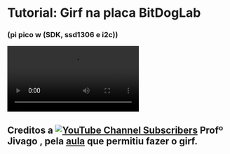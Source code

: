 # Tutorial: Girf na placa BitDogLab  
### (pi pico w (SDK, ssd1306 e i2c))  

![](badapple/j1osr3i01kpc1.mp4)  

## Creditos a [![YouTube Channel Subscribers](https://img.shields.io/badge/YouTube-FF0000?style=for-the-badge&logo=youtube&logoColor=white)](https://www.youtube.com/@profjivago9719)  **Profº Jivago** , pela [aula](https://www.youtube.com/watch?v=MLoararsJzA) que permitiu fazer o girf.

